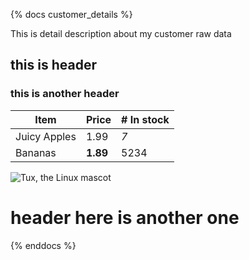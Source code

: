 {% docs customer_details %}

This is detail description about my customer raw data

## this is header
###  this is another header

| Item         | Price     | # In stock |
|--------------|-----------|------------|
| Juicy Apples | 1.99      | *7*        |
| Bananas      | **1.89**  | 5234       |


![Tux, the Linux mascot](https://mdg.imgix.net/assets/images/tux.png?auto=format&fit=clip&q=40&w=100)

# header here is another one

{% enddocs %}


